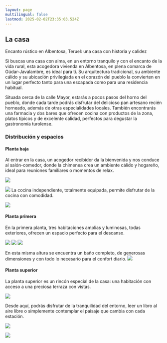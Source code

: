 ```yaml
---
layout: page
multilingual: false
lastmod: 2025-02-02T23:35:03.524Z
---
```


## La casa

Encanto rústico en Albentosa, Teruel: una casa con historia y calidez

Si buscas una casa con alma, en un entorno tranquilo y con el encanto de la vida rural, esta acogedora vivienda en Albentosa, en plena comarca de Gúdar-Javalambre, es ideal para ti. Su arquitectura tradicional, su ambiente cálido y su ubicación privilegiada en el corazón del pueblo la convierten en un lugar perfecto tanto para una escapada como para una residencia habitual.

Situada cerca de la calle Mayor, estarás a pocos pasos del horno del pueblo, donde cada tarde podrás disfrutar del delicioso pan artesano recién horneado, además de otras especialidades locales. También encontrarás una farmacia y dos bares que ofrecen cocina con productos de la zona, platos típicos y de excelente calidad, perfectos para degustar la gastronomía turolense.

### Distribución y espacios

#### Planta baja

Al entrar en la casa, un acogedor recibidor da la bienvenida y nos conduce al salón-comedor, donde la chimenea crea un ambiente cálido y hogareño, ideal para reuniones familiares o momentos de relax.

![](/img/casa/salon1.jpg)

![](/img/casa/salon2.jpg)
La cocina independiente, totalmente equipada, permite disfrutar de la cocina con comodidad.

![](/img/casa/cocina.jpg)

#### Planta primera

En la primera planta, tres habitaciones amplias y luminosas, todas exteriores, ofrecen un espacio perfecto para el descanso.

![](/img/casa/hab1.jpg)
![](/img/casa/hab2.jpg)
![](/img/casa/hab3.jpg)

En esta misma altura se encuentra un baño completo, de generosas dimensiones y con todo lo necesario para el confort diario.
![](/img/casa/banyo.jpg)

#### Planta superior

La planta superior es un rincón especial de la casa: una habitación con acceso a una preciosa terraza con vistas.

![](/img/casa/superior.jpg)

Desde aquí, podrás disfrutar de la tranquilidad del entorno, leer un libro al aire libre o simplemente contemplar el paisaje que cambia con cada estación.

![](/img/casa/terraza.jpg)

![](/img/casa/terraza2.jpg)
